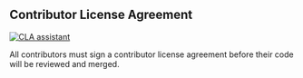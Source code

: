 ## Contributor License Agreement

[![CLA assistant](https://cla-assistant.io/readme/badge/timdrysdale/unipdf)](https://cla-assistant.io/timdrysdale/unipdf)

All contributors must sign a contributor license agreement before their code will be reviewed and merged.
